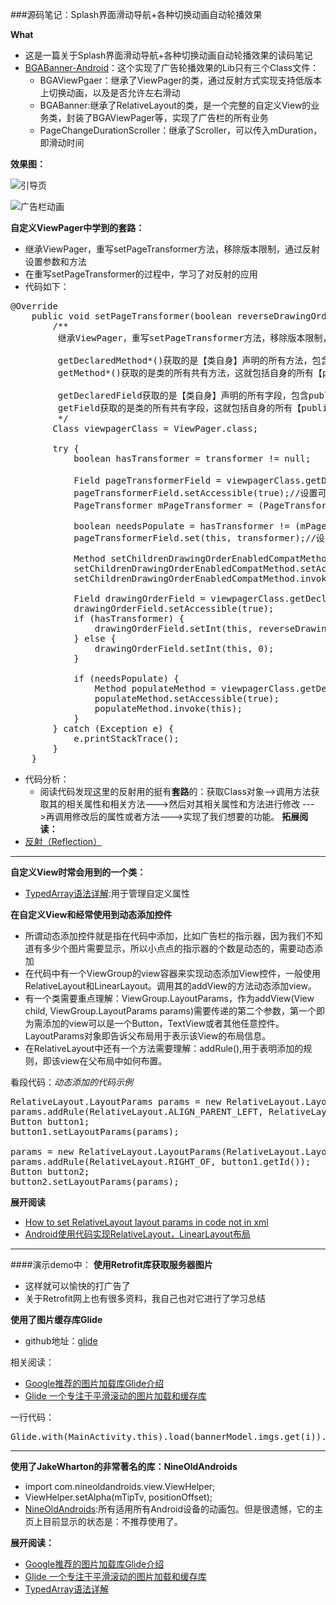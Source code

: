 ###源码笔记：Splash界面滑动导航+各种切换动画自动轮播效果

**What**

-  这是一篇关于Splash界面滑动导航+各种切换动画自动轮播效果的读码笔记
-  [BGABanner-Android](https://github.com/jackLi93/BGABanner-Android)：这个实现了广告轮播效果的Lib只有三个Class文件：
	-  BGAViewPgaer：继承了ViewPager的类，通过反射方式实现支持低版本上切换动画，以及是否允许左右滑动
	-  BGABanner:继承了RelativeLayout的类，是一个完整的自定义View的业务类，封装了BGAViewPager等，实现了广告栏的所有业务
	-  PageChangeDurationScroller：继承了Scroller，可以传入mDuration，即滑动时间
  

**效果图：**

![引导页](https://raw.githubusercontent.com/bingoogolapple/BGABanner-Android/server/screenshots/banner1.gif)


![广告栏动画](https://raw.githubusercontent.com/bingoogolapple/BGABanner-Android/server/screenshots/banner2.gif)

**自定义ViewPager中学到的套路：**

-  继承ViewPager，重写setPageTransformer方法，移除版本限制，通过反射设置参数和方法
-  在重写setPageTransformer的过程中，学习了对反射的应用
-  代码如下：

<pre>
@Override
    public void setPageTransformer(boolean reverseDrawingOrder, ViewPager.PageTransformer transformer) {
        /**
         继承ViewPager，重写setPageTransformer方法，移除版本限制，通过反射设置参数和方法

         getDeclaredMethod*()获取的是【类自身】声明的所有方法，包含public、protected和private方法。
         getMethod*()获取的是类的所有共有方法，这就包括自身的所有【public方法】，和从基类继承的、从接口实现的所有【public方法】。

         getDeclaredField获取的是【类自身】声明的所有字段，包含public、protected和private字段。
         getField获取的是类的所有共有字段，这就包括自身的所有【public字段】，和从基类继承的、从接口实现的所有【public字段】。
         */
        Class viewpagerClass = ViewPager.class;

        try {
            boolean hasTransformer = transformer != null;

            Field pageTransformerField = viewpagerClass.getDeclaredField("mPageTransformer");//获取属性
            pageTransformerField.setAccessible(true);//设置可接入
            PageTransformer mPageTransformer = (PageTransformer) pageTransformerField.get(this);//获取该属性对象

            boolean needsPopulate = hasTransformer != (mPageTransformer != null);
            pageTransformerField.set(this, transformer);//设置动画

            Method setChildrenDrawingOrderEnabledCompatMethod = viewpagerClass.getDeclaredMethod("setChildrenDrawingOrderEnabledCompat", boolean.class);
            setChildrenDrawingOrderEnabledCompatMethod.setAccessible(true);
            setChildrenDrawingOrderEnabledCompatMethod.invoke(this, hasTransformer);

            Field drawingOrderField = viewpagerClass.getDeclaredField("mDrawingOrder");
            drawingOrderField.setAccessible(true);
            if (hasTransformer) {
                drawingOrderField.setInt(this, reverseDrawingOrder ? 2 : 1);
            } else {
                drawingOrderField.setInt(this, 0);
            }

            if (needsPopulate) {
                Method populateMethod = viewpagerClass.getDeclaredMethod("populate");
                populateMethod.setAccessible(true);
                populateMethod.invoke(this);
            }
        } catch (Exception e) {
            e.printStackTrace();
        }
    }
</pre>
	
-  代码分析：
	-  阅读代码发现这里的反射用的挺有**套路**的：获取Class对象-->调用方法获取其的相关属性和相关方法--->然后对其相关属性和方法进行修改 --->再调用修改后的属性或者方法--->实现了我们想要的功能。
**拓展阅读：**
-  [反射（Reflection）](https://github.com/JustinSDK/JavaSE6Tutorial/blob/master/docs/CH16.md)

----
	
**自定义View时常会用到的一个类：**

- [TypedArray语法详解](http://www.cnblogs.com/LiesSu/p/3862319.html):用于管理自定义属性

**在自定义View和经常使用到动态添加控件**

-  所谓动态添加控件就是指在代码中添加，比如广告栏的指示器，因为我们不知道有多少个图片需要显示，所以小点点的指示器的个数是动态的，需要动态添加
-  在代码中有一个ViewGroup的view容器来实现动态添加View控件，一般使用RelativeLayout和LinearLayout。调用其的addView的方法动态添加view。
-  有一个类需要重点理解：ViewGroup.LayoutParams，作为addView(View child, ViewGroup.LayoutParams params)需要传递的第二个参数，第一个即为需添加的view可以是一个Button，TextView或者其他任意控件。LayoutParams对象即告诉父布局用于表示该View的布局信息。
-  在RelativeLayout中还有一个方法需要理解：addRule(),用于表明添加的规则，即该view在父布局中如何布置。

看段代码：*动态添加的代码示例*
<pre>
RelativeLayout.LayoutParams params = new RelativeLayout.LayoutParams(RelativeLayout.LayoutParams.WRAP_CONTENT, RelativeLayout.LayoutParams.WRAP_CONTENT);
params.addRule(RelativeLayout.ALIGN_PARENT_LEFT, RelativeLayout.TRUE);
Button button1;
button1.setLayoutParams(params);

params = new RelativeLayout.LayoutParams(RelativeLayout.LayoutParams.WRAP_CONTENT, RelativeLayout.LayoutParams.WRAP_CONTENT);
params.addRule(RelativeLayout.RIGHT_OF, button1.getId());
Button button2;
button2.setLayoutParams(params);
</pre>

**展开阅读**

-  [How to set RelativeLayout layout params in code not in xml](http://stackoverflow.com/questions/5191099/how-to-set-relativelayout-layout-params-in-code-not-in-xml)
-  [Android使用代码实现RelativeLayout，LinearLayout布局](http://blog.csdn.net/luckyjda/article/details/8760214)
  
---
####演示demo中：
**使用Retrofit库获取服务器图片**
	
-  这样就可以愉快的打广告了
-  关于Retrofit网上也有很多资料，我自己也对它进行了学习总结

**使用了图片缓存库Glide**

-  github地址：[glide](https://github.com/bumptech/glide)

相关阅读：

-  [Google推荐的图片加载库Glide介绍](http://jcodecraeer.com/a/anzhuokaifa/androidkaifa/2015/0327/2650.html)
-  [Glide 一个专注于平滑滚动的图片加载和缓存库](http://www.jianshu.com/p/4a3177b57949)

一行代码：
 
<pre>Glide.with(MainActivity.this).load(bannerModel.imgs.get(i)).placeholder(R.drawable.holder).error(R.drawable.holder).into(imageView);</pre>

---

**使用了JakeWharton的非常著名的库：NineOldAndroids**

-  import com.nineoldandroids.view.ViewHelper;
-  ViewHelper.setAlpha(mTipTv, positionOffset);
-  [NineOldAndroids](https://github.com/JakeWharton/NineOldAndroids):所有适用所有Android设备的动画包。但是很遗憾，它的主页上目前显示的状态是：不推荐使用了。


**展开阅读：**

-  [Google推荐的图片加载库Glide介绍](http://jcodecraeer.com/a/anzhuokaifa/androidkaifa/2015/0327/2650.html)
-  [Glide 一个专注于平滑滚动的图片加载和缓存库](http://www.jianshu.com/p/4a3177b57949)
-  [TypedArray语法详解](http://www.cnblogs.com/LiesSu/p/3862319.html)